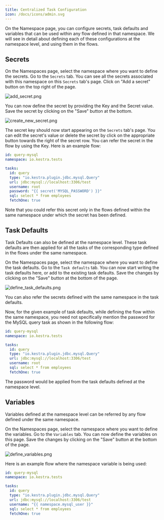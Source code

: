 ```yaml
---
title: Centralized Task Configuration 
icon: /docs/icons/admin.svg
---
```


On the Namespace page, you can configure secrets, task defaults and variables that can be used within any flow defined in that namespace. We will see in detail about defining each of these configurations at the namespace level, and using them in the flows.

## Secrets

On the Namespaces page, select the namespace where you want to define the secrets. Go to the `Secrets` tab. You can see all the secrets associated with this namespace on this `Secrets` tab's page. Click on "Add a secret" button on the top right of the page.

![add_secret.png](/docs/enterprise/add_secret.png)

You can now define the secret by providing the Key and the Secret value. Save the secret by clicking on the "Save" button at the bottom.

![create_new_secret.png](/docs/enterprise/create_new_secret.png)

The secret key should now start appearing on the `Secrets` tab's page. You can edit the secret's value or delete the secret by click on the appropriate button towards the right of the secret row. You can refer the secret in the flow by using the Key. Here is an example flow:

```yaml
id: query-mysql
namespace: io.kestra.tests

tasks:
  id: query
  type: "io.kestra.plugin.jdbc.mysql.Query"
  url: jdbc:mysql://localhost:3306/test
  username: root
  password: "{{ secret('MYSQL_PASSWORD') }}"
  sql: select * from employees
  fetchOne: true
```

Note that you could refer this secret only in the flows defined within the same namespace under which the secret has been defined.

## Task Defaults

Task Defaults can also be defined at the namespace level. These task defaults are then applied for all the tasks of the corresponding type defined in the flows under the same namespace.

On the Namespaces page, select the namespace where you want to define the task defaults. Go to the `Task defaults` tab. You can now start writing the task defaults here, or add to the existing task defaults. Save the changes by clicking on the "Save" button at the bottom of the page.

![define_task_defaults.png](/docs/enterprise/define_task_defaults.png)

You can also refer the secrets defined with the same namespace in the task defaults.

Now, for the given example of task defaults, while defining the flow within the same namespace, you need not specifically mention the password for the MySQL query task as shown in the following flow:

```yaml
id: query-mysql
namespace: io.kestra.tests

tasks:
  id: query
  type: "io.kestra.plugin.jdbc.mysql.Query"
  url: jdbc:mysql://localhost:3306/test
  username: root
  sql: select * from employees
  fetchOne: true
```

The password would be applied from the task defaults defined at the namespace level.

## Variables

Variables defined at the namespace level can be referred by any flow defined under the same namespace.

On the Namespaces page, select the namespace where you want to define the variables. Go to the `Variables` tab. You can now define the variables on this page. Save the changes by clicking on the "Save" button at the bottom of the page.

![define_variables.png](/docs/enterprise/define_variables.png)

Here is an example flow where the namespace variable is being used:

```yaml
id: query-mysql
namespace: io.kestra.tests

tasks:
  id: query
  type: "io.kestra.plugin.jdbc.mysql.Query"
  url: jdbc:mysql://localhost:3306/test
  username: "{{ namespace.mysql_user }}"
  sql: select * from employees
  fetchOne: true
```
